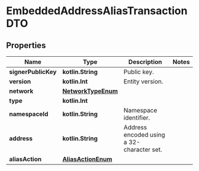 
# EmbeddedAddressAliasTransactionDTO

## Properties
Name | Type | Description | Notes
------------ | ------------- | ------------- | -------------
**signerPublicKey** | **kotlin.String** | Public key. | 
**version** | **kotlin.Int** | Entity version. | 
**network** | [**NetworkTypeEnum**](NetworkTypeEnum.md) |  | 
**type** | **kotlin.Int** |  | 
**namespaceId** | **kotlin.String** | Namespace identifier. | 
**address** | **kotlin.String** | Address encoded using a 32-character set. | 
**aliasAction** | [**AliasActionEnum**](AliasActionEnum.md) |  | 



